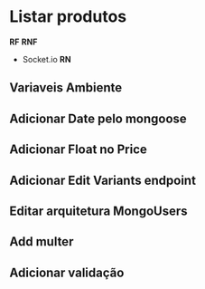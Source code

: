 <!-- # Rota de login

**RF**

-   Usuario deve poder inserir email e senha, depois de autorizado logar
-   Input:email/password

    **RNF**

-   Autenticação JWT
    **RN**
-   O sistema deve verificar se existe esse email inserido
-   O sistema deve comparar a senha inserida com a senha criptografada
-   Caso sucesso no login deve gerar JWT token -->

<!-- # Rota de Cadastro de usuario

**RF**

-   Usuario deve poder se registrar com nome, emaill e senha
-   Input:name/email/password
    **RNF**

    **RN**

-   Deve verificar se o email ja esta cadastrado no banco de dados
-   Deve Criptografar a senha no service,criar e retorna o objeto criado sem a senha -->

<!-- # Rota de cadastro de produto

**RF**
**RNF**
**RN**

# Rota de cadastro dos variantes

**RF**
**RNF**
**RN** -->

<!-- # Rota de Edição de produto

**RF**
**RNF**
**RN**

# Rota de Exclusão de produto

**RF**
**RNF**
**RN** -->

# Listar produtos

**RF**
**RNF**

-   Socket.io
    **RN**

<!-- ## Excluir senha do JSON do response Users -->

## Variaveis Ambiente

## Adicionar Date pelo mongoose

## Adicionar Float no Price

## Adicionar Edit Variants endpoint

## Editar arquitetura MongoUsers

## Add multer

<!-- ## se o id do produto nao ouver quando for registrar a variant, retronar erro -->

## Adicionar validação
